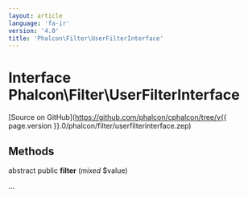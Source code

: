 ```yaml
---
layout: article
language: 'fa-ir'
version: '4.0'
title: 'Phalcon\Filter\UserFilterInterface'
---
```

# Interface **Phalcon\Filter\UserFilterInterface**

[Source on GitHub](https://github.com/phalcon/cphalcon/tree/v{{ page.version }}.0/phalcon/filter/userfilterinterface.zep)

## Methods

abstract public **filter** (*mixed* $value)

...